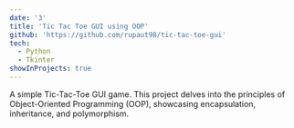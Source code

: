 ```yaml
---
date: '3'
title: 'Tic Tac Toe GUI using OOP'
github: 'https://github.com/rupaut98/tic-tac-toe-gui'
tech:
  - Python
  - Tkinter
showInProjects: true
---
```


A simple Tic-Tac-Toe GUI game. This project delves into the principles of Object-Oriented Programming (OOP), showcasing encapsulation, inheritance, and polymorphism.